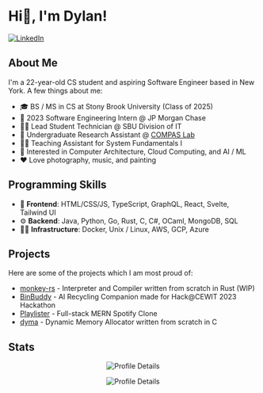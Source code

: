 # Hi👋, I'm Dylan!
[![LinkedIn](https://img.shields.io/badge/LinkedIn-0077B5?style=for-the-badge&logo=linkedin&logoColor=white)](https://www.linkedin.com/in/dylanscott821/)
## About Me
I'm a 22-year-old CS student and aspiring Software Engineer based in New York. A few things about me:
- 🎓 BS / MS in CS at Stony Brook University (Class of 2025)
- 💼 2023 Software Engineering Intern @ JP Morgan Chase
- 🧑‍💻 Lead Student Technician @ SBU Division of IT
- 🔬 Undergraduate Research Assistant @ [COMPAS Lab](https://compas.cs.stonybrook.edu/)
- 🧑‍🏫 Teaching Assistant for System Fundamentals I
- 👀 Interested in Computer Architecture, Cloud Computing, and AI / ML
- ❤️ Love photography, music, and painting

## Programming Skills
- 🎨 **Frontend**: HTML/CSS/JS, TypeScript, GraphQL, React, Svelte, Tailwind UI
- ⚙️ **Backend**: Java, Python, Go, Rust, C, C#, OCaml, MongoDB, SQL
- 🧑‍🏭 **Infrastructure**: Docker, Unix / Linux, AWS, GCP, Azure

## Projects
Here are some of the projects which I am most proud of:
- [monkey-rs](https://github.com/dyscott/monkey-rs) - Interpreter and Compiler written from scratch in Rust (WIP)
- [BinBuddy](https://github.com/snitski/BinBuddy) - AI Recycling Companion made for Hack@CEWIT 2023 Hackathon
- [Playlister](https://github.com/dyscott/playlister) - Full-stack MERN Spotify Clone
- [dyma](https://github.com/dyscott/dyma) - Dynamic Memory Allocator written from scratch in C

## Stats
<p align="center">
  <img alt="Profile Details" src="https://github-readme-stats.vercel.app/api/top-langs?username=dyscott&theme=dark&exclude_repo=sifting-through-trash" />
</p>
<p align="center">
  <img alt="Profile Details" src="https://github-profile-summary-cards.vercel.app/api/cards/profile-details?username=dyscott&theme=dark" />
</p>
<!--
**dyscott/dyscott** is a ✨ _special_ ✨ repository because its `README.md` (this file) appears on your GitHub profile.

Here are some ideas to get you started:

- 🔭 I’m currently working on ...
- 🌱 I’m currently learning ...
- 👯 I’m looking to collaborate on ...
- 🤔 I’m looking for help with ...
- 💬 Ask me about ...
- 📫 How to reach me: ...
- 😄 Pronouns: ...
- ⚡ Fun fact: ...
-->
